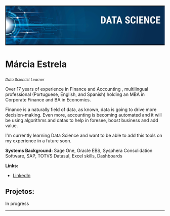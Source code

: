 <p align="center">
  <img src="banner.png" >
</p>

# Márcia Estrela
<sub>*Data Scientist Learner*</sub>

Over 17 years of experience in Finance and Accounting , multilingual professional (Portuguese, English, and Spanish) holding an MBA in Corporate Finance and BA in Economics.

Finance is a naturally field of data, as known, data is going to drive more decision-making. Even more, accounting is becoming automated and it will be using algorithms and datas to help in foresee, boost business and add value. 

I'm currently learning Data Science and want to be able to add this tools on my experience in a future soon.

**Systems Background:**
Sage One, Oracle EBS, Sysphera Consolidation Software, SAP, TOTVS Datasul, Excel skills, Dashboards


**Links:**
* [LinkedIn](https://www.linkedin.com/in/marciaestrela)



## Projetos: 
In progress 


---
